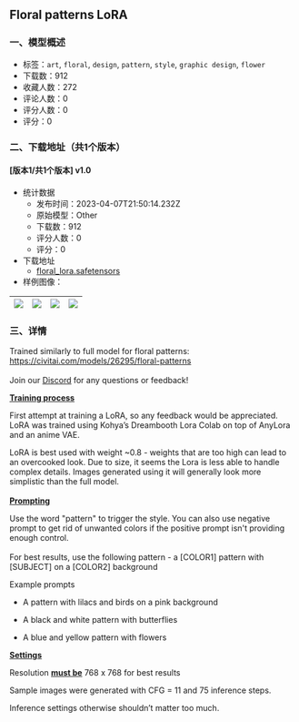 ## Floral patterns LoRA
### 一、模型概述

- 标签：`art`, `floral`, `design`, `pattern`, `style`, `graphic design`, `flower`
- 下载数：912
- 收藏人数：272
- 评论人数：0
- 评分人数：0
- 评分：0

### 二、下载地址（共1个版本）

#### [版本1/共1个版本] v1.0

- 统计数据
  - 发布时间：2023-04-07T21:50:14.232Z
  - 原始模型：Other
  - 下载数：912
  - 评分人数：0
  - 评分：0
- 下载地址
  - [floral_lora.safetensors](https://civitai.com/api/download/models/39468)
- 样例图像：

| <img src="https://image.civitai.com/xG1nkqKTMzGDvpLrqFT7WA/63c72334-7ae5-4014-1066-9743fdc6a700/width=450/437134.jpeg" /> | <img src="https://image.civitai.com/xG1nkqKTMzGDvpLrqFT7WA/62b5f595-165c-4343-74d9-b36ad894c200/width=450/437133.jpeg" /> | <img src="https://image.civitai.com/xG1nkqKTMzGDvpLrqFT7WA/4db1bf81-a8af-4b3e-fd7a-48d995517500/width=450/437132.jpeg" /> | <img src="https://image.civitai.com/xG1nkqKTMzGDvpLrqFT7WA/57664579-4dca-4739-ed07-0f6696232600/width=450/437127.jpeg" /> |
| ---- | ---- | ---- | ---- |


### 三、详情
<p>Trained similarly to full model for floral patterns: <a target="_blank" rel="ugc" href="https://civitai.com/models/26295/floral-patterns">https://civitai.com/models/26295/floral-patterns</a><br /><br />Join our <a target="_blank" rel="ugc" href="https://discord.gg/BuEEtKnfUK"><u>Discord</u></a> for any questions or feedback!<br /></p><p><strong><u>Training process</u></strong></p><p>First attempt at training a LoRA, so any feedback would be appreciated. LoRA was trained using Kohya’s Dreambooth Lora Colab on top of AnyLora and an anime VAE. <br /></p><p>LoRA is best used with weight ~0.8 - weights that are too high can lead to an overcooked look. Due to size, it seems the Lora is less able to handle complex details. Images generated using it will generally look more simplistic than the full model.<br /><br /><strong><u>Prompting</u></strong></p><p>Use the word "pattern" to trigger the style. You can also use negative prompt to get rid of unwanted colors if the positive prompt isn't providing enough control.<br /><br />For best results, use the following pattern - a [COLOR1] pattern with [SUBJECT] on a [COLOR2] background<br /></p><p>Example prompts</p><ul><li><p>A pattern with lilacs and birds on a pink background</p></li><li><p>A black and white pattern with butterflies</p></li><li><p>A blue and yellow pattern with flowers</p><p></p></li></ul><p><strong><u>Settings</u></strong></p><p>Resolution <strong><u>must be</u></strong> 768 x 768 for best results</p><p>Sample images were generated with CFG = 11 and 75 inference steps. </p><p>Inference settings otherwise shouldn’t matter too much.</p>